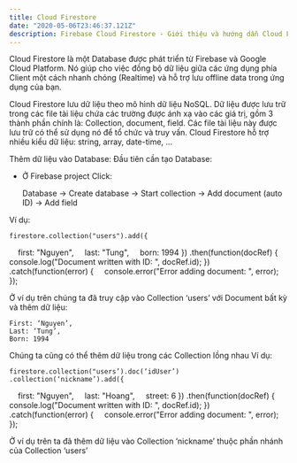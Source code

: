 ```yaml
---
title: Cloud Firestore
date: "2020-05-06T23:46:37.121Z"
description: Firebase Cloud Firestore - Giới thiệu và hướng dẫn Cloud Firestore
---
```


Cloud Firestore là một Database được phát triển từ Firebase và Google Cloud Platform. Nó giúp cho việc đồng bộ dữ liệu giữa các ứng dụng phía Client một cách nhanh chóng (Realtime) và hỗ trợ lưu offline data trong ứng dụng của bạn.

Cloud Firestore lưu dữ liệu theo mô hình dữ liệu NoSQL. Dữ liệu được lưu trữ trong các file tài liệu chứa các trường được ánh xạ vào các giá trị, gồm 3 thành phần chính là: Collection, document, field. Các file tài liệu này được lưu trữ có thể sử dụng nó để tổ chức và truy vấn. Cloud Firestore hỗ trợ nhiều kiểu dữ liệu: string, array, date-time, ...

 Thêm dữ liệu vào Database:
Đầu tiên cần tạo Database:
- Ở Firebase project Click: 
	
    Database → Create database → Start collection → Add document (auto ID) → Add field
    
Ví dụ:

	firestore.collection("users").add({
    	first: "Nguyen",
    	last: "Tung",
    	born: 1994
	})
	.then(function(docRef) {
    console.log("Document written with ID: ", docRef.id);
	})
	.catch(function(error) {
    console.error("Error adding document: ", error);
	});


Ở ví dụ trên chúng ta đã truy cập vào Collection ‘users’ với Document bất kỳ và thêm dữ liệu:

	First: ‘Nguyen’,
	Last: ‘Tung’,
	Born: 1994

Chúng ta cũng có thể thêm dữ liệu trong các Collection lồng nhau
Ví dụ:

	firestore.collection("users’).doc(‘idUser’)
	.collection(‘nickname’).add({
   	 	first: "Nguyen",
    		last: "Hoang",
    		street: 6
		})
	.then(function(docRef) {
 	   	console.log("Document written with ID: ", docRef.id);
	})
	.catch(function(error) {
    		console.error("Error adding document: ", error);
	});

Ở ví dụ trên ta đã thêm dữ liệu vào Collection ‘nickname’ thuộc phần nhánh của Collection ‘users’
